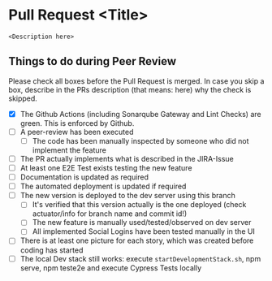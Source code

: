 # Pull Request \<Title>
`<Description here>`
## Things to do during Peer Review
Please check all boxes before the Pull Request is merged. In case you skip a box, describe in the PRs description (that means: here) why the check is skipped.
- [x] The Github Actions (including Sonarqube Gateway and Lint Checks) are green. This is enforced by Github. 
- [ ] A peer-review has been executed
  - [ ] The code has been manually inspected by someone who did not implement the feature
- [ ] The PR actually implements what is described in the JIRA-Issue
- [ ] At least one E2E Test exists testing the new feature
- [ ] Documentation is updated as required
- [ ] The automated deployment is updated if required
- [ ] The new version is deployed to the dev server using this branch
  - [ ] It's verified that this version actually is the one deployed (check actuator/info for branch name and commit id!)
  - [ ] The new feature is manually used/tested/observed on dev server
  - [ ] All implemented Social Logins have been tested manually in the UI
- [ ] There is at least one picture for each story, which was created before coding has started
- [ ] The local Dev stack still works: execute `startDevelopmentStack.sh`, npm serve, npm teste2e and execute Cypress Tests locally
